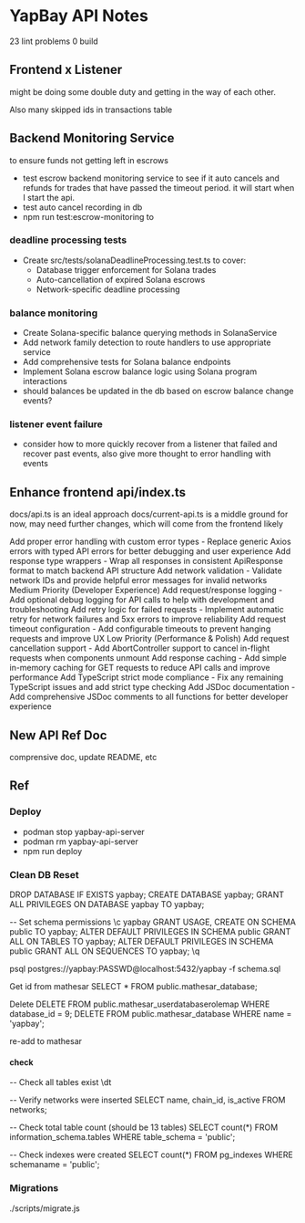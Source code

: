 # YapBay API Notes

23 lint problems
0 build

## Frontend x Listener

might be doing some double duty and getting in the way of each other.

Also many skipped ids in transactions table

## Backend Monitoring Service

to ensure funds not getting left in escrows

- test escrow backend monitoring service to see if it auto cancels and refunds for trades that have passed the timeout period. it will start when I start the api.
- test auto cancel recording in db
- npm run test:escrow-monitoring to

### deadline processing tests

- Create src/tests/solanaDeadlineProcessing.test.ts to cover:
  - Database trigger enforcement for Solana trades
  - Auto-cancellation of expired Solana escrows
  - Network-specific deadline processing

### balance monitoring

- Create Solana-specific balance querying methods in SolanaService
- Add network family detection to route handlers to use appropriate service
- Add comprehensive tests for Solana balance endpoints
- Implement Solana escrow balance logic using Solana program interactions
- should balances be updated in the db based on escrow balance change events?

### listener event failure

- consider how to more quickly recover from a listener that failed and recover past events, also give more thought to error handling with events

## Enhance frontend api/index.ts

docs/api.ts is an ideal approach
docs/current-api.ts is a middle ground for now, may need further changes, which will come from the frontend likely

Add proper error handling with custom error types - Replace generic Axios errors with typed API errors for better debugging and user experience
Add response type wrappers - Wrap all responses in consistent ApiResponse<T> format to match backend API structure
Add network validation - Validate network IDs and provide helpful error messages for invalid networks
Medium Priority (Developer Experience)
Add request/response logging - Add optional debug logging for API calls to help with development and troubleshooting
Add retry logic for failed requests - Implement automatic retry for network failures and 5xx errors to improve reliability
Add request timeout configuration - Add configurable timeouts to prevent hanging requests and improve UX
Low Priority (Performance & Polish)
Add request cancellation support - Add AbortController support to cancel in-flight requests when components unmount
Add response caching - Add simple in-memory caching for GET requests to reduce API calls and improve performance
Add TypeScript strict mode compliance - Fix any remaining TypeScript issues and add strict type checking
Add JSDoc documentation - Add comprehensive JSDoc comments to all functions for better developer experience

## New API Ref Doc

comprensive doc, update README, etc

## Ref

### Deploy

- podman stop yapbay-api-server
- podman rm yapbay-api-server
- npm run deploy

### Clean DB Reset

DROP DATABASE IF EXISTS yapbay;
CREATE DATABASE yapbay;
GRANT ALL PRIVILEGES ON DATABASE yapbay TO yapbay;

-- Set schema permissions
\c yapbay
GRANT USAGE, CREATE ON SCHEMA public TO yapbay;
ALTER DEFAULT PRIVILEGES IN SCHEMA public GRANT ALL ON TABLES TO yapbay;
ALTER DEFAULT PRIVILEGES IN SCHEMA public GRANT ALL ON SEQUENCES TO yapbay;
\q

psql postgres://yapbay:PASSWD@localhost:5432/yapbay -f schema.sql

Get id from mathesar
SELECT \* FROM public.mathesar_database;

Delete
DELETE FROM public.mathesar_userdatabaserolemap WHERE database_id = 9;
DELETE FROM public.mathesar_database WHERE name = 'yapbay';

re-add to mathesar

#### check

-- Check all tables exist
\dt

-- Verify networks were inserted
SELECT name, chain_id, is_active FROM networks;

-- Check total table count (should be 13 tables)
SELECT count(\*) FROM information_schema.tables WHERE table_schema = 'public';

-- Check indexes were created
SELECT count(\*) FROM pg_indexes WHERE schemaname = 'public';

### Migrations

./scripts/migrate.js
